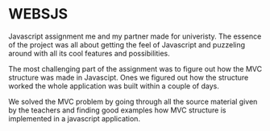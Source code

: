 # WEBSJS
Javascript assignment me and my partner made for univeristy. The essence of the project was all about getting the feel of Javascript and 
puzzeling around with all its cool features and possibilities.

The most challenging part of the assignment was to figure out how the MVC structure was made in Javascipt. Ones we figured out how the structure worked the whole application was built within a couple of days.

We solved the MVC problem by going through all the source material given by the teachers and finding good examples how MVC structure is implemented in a javascript application.
